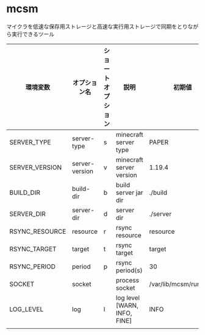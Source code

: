 # mcsm

マイクラを低速な保存用ストレージと高速な実行用ストレージで同期をとりながら実行できるツール

| 環境変数           | オプション名         | ショートオプション | 説明                            | 初期値                    |
|----------------|----------------|-----------|-------------------------------|------------------------|
| SERVER_TYPE    | server-type    | s         | minecraft server type         | PAPER                  |
| SERVER_VERSION | server-version | v         | minecraft server version      | 1.19.4                 |
| BUILD_DIR      | build-dir      | b         | build server jar dir          | ./build                |
| SERVER_DIR     | server-dir     | d         | server dir                    | ./server               |
| RSYNC_RESOURCE | resource       | r         | rsync resource                | resource               |
| RSYNC_TARGET   | target         | t         | rsync target                  | target                 |
| RSYNC_PERIOD   | period         | p         | rsync period(s)               | 30                     |
| SOCKET         | socket         |           | process socket                | /var/lib/mcsm/run.sock |
| LOG_LEVEL      | log            | l         | log level \[WARN, INFO, FINE] | INFO                   |
|                |                |           |                               |                        |

